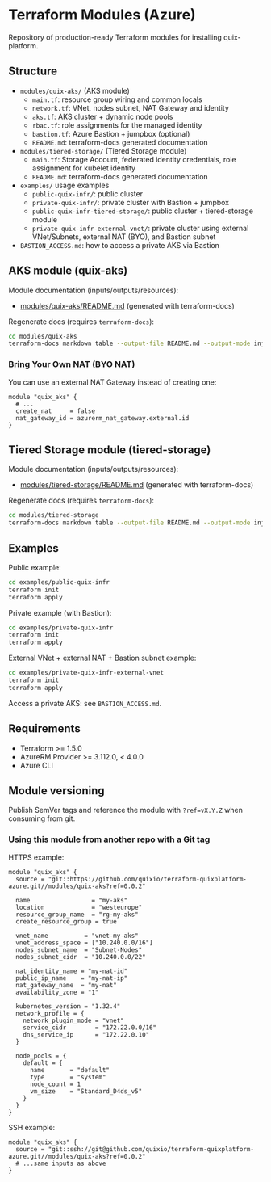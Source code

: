# Terraform Modules (Azure)

Repository of production-ready Terraform modules for installing quix-platform.

## Structure

- `modules/quix-aks/` (AKS module)
  - `main.tf`: resource group wiring and common locals
  - `network.tf`: VNet, nodes subnet, NAT Gateway and identity
  - `aks.tf`: AKS cluster + dynamic node pools
  - `rbac.tf`: role assignments for the managed identity
  - `bastion.tf`: Azure Bastion + jumpbox (optional)
  - `README.md`: terraform-docs generated documentation
- `modules/tiered-storage/` (Tiered Storage module)
  - `main.tf`: Storage Account, federated identity credentials, role assignment for kubelet identity
  - `README.md`: terraform-docs generated documentation
- `examples/` usage examples
  - `public-quix-infr/`: public cluster
  - `private-quix-infr/`: private cluster with Bastion + jumpbox
  - `public-quix-infr-tiered-storage/`: public cluster + tiered-storage module
  - `private-quix-infr-external-vnet/`: private cluster using external VNet/Subnets, external NAT (BYO), and Bastion subnet
- `BASTION_ACCESS.md`: how to access a private AKS via Bastion

## AKS module (quix-aks)

Module documentation (inputs/outputs/resources):

- [modules/quix-aks/README.md](modules/quix-aks/README.md) (generated with terraform-docs)

Regenerate docs (requires `terraform-docs`):

```bash
cd modules/quix-aks
terraform-docs markdown table --output-file README.md --output-mode inject .
```

### Bring Your Own NAT (BYO NAT)

You can use an external NAT Gateway instead of creating one:

```hcl
module "quix_aks" {
  # ...
  create_nat     = false
  nat_gateway_id = azurerm_nat_gateway.external.id
}
```

## Tiered Storage module (tiered-storage)

Module documentation (inputs/outputs/resources):

- [modules/tiered-storage/README.md](modules/tiered-storage/README.md) (generated with terraform-docs)

Regenerate docs (requires `terraform-docs`):

```bash
cd modules/tiered-storage
terraform-docs markdown table --output-file README.md --output-mode inject .
```

## Examples

Public example:

```bash
cd examples/public-quix-infr
terraform init
terraform apply
```

Private example (with Bastion):

```bash
cd examples/private-quix-infr
terraform init
terraform apply
```

External VNet + external NAT + Bastion subnet example:

```bash
cd examples/private-quix-infr-external-vnet
terraform init
terraform apply
```

Access a private AKS: see `BASTION_ACCESS.md`.

## Requirements

- Terraform >= 1.5.0
- AzureRM Provider >= 3.112.0, < 4.0.0
- Azure CLI

## Module versioning

Publish SemVer tags and reference the module with `?ref=vX.Y.Z` when consuming from git.

### Using this module from another repo with a Git tag

HTTPS example:

```hcl
module "quix_aks" {
  source = "git::https://github.com/quixio/terraform-quixplatform-azure.git//modules/quix-aks?ref=0.0.2"

  name                 = "my-aks"
  location             = "westeurope"
  resource_group_name  = "rg-my-aks"
  create_resource_group = true

  vnet_name          = "vnet-my-aks"
  vnet_address_space = ["10.240.0.0/16"]
  nodes_subnet_name  = "Subnet-Nodes"
  nodes_subnet_cidr  = "10.240.0.0/22"

  nat_identity_name = "my-nat-id"
  public_ip_name    = "my-nat-ip"
  nat_gateway_name  = "my-nat"
  availability_zone = "1"

  kubernetes_version = "1.32.4"
  network_profile = {
    network_plugin_mode = "vnet"
    service_cidr        = "172.22.0.0/16"
    dns_service_ip      = "172.22.0.10"
  }

  node_pools = {
    default = {
      name       = "default"
      type       = "system"
      node_count = 1
      vm_size    = "Standard_D4ds_v5"
    }
  }
}
```

SSH example:

```hcl
module "quix_aks" {
  source = "git::ssh://git@github.com/quixio/terraform-quixplatform-azure.git//modules/quix-aks?ref=0.0.2"
  # ...same inputs as above
}
```
